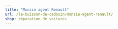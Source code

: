 ```yaml
---
title: "Monzie agent Renault"
url: /le-buisson-de-cadouin/monzie-agent-renault/
shop: réparation de voitures
---
```

